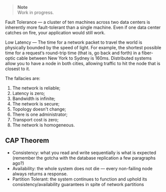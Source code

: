 > **Note**  
> Work in progress.

Fault Tolerance — a cluster of ten machines across two data centers is inherently more fault-tolerant than a single machine. Even if one data center catches on fire, your application would still work.

Low Latency — The time for a network packet to travel the world is physically bounded by the speed of light. For example, the shortest possible time for a request‘s round-trip time (that is, go back and forth) in a fiber-optic cable between New York to Sydney is 160ms. Distributed systems allow you to have a node in both cities, allowing traffic to hit the node that is closest to it.

The fallacies are:

1. The network is reliable;
2. Latency is zero;
3. Bandwidth is infinite;
4. The network is secure;
5. Topology doesn't change;
6. There is one administrator;
7. Transport cost is zero;
8. The network is homogeneous.

## CAP Theorem
- Consistency: what you read and write sequentially is what is expected (remember the gotcha with the database replication a few paragraphs ago?)
- Availability: the whole system does not die — every non-failing node always returns a response.
- Partition Tolerant: the system continues to function and uphold its consistency/availability guarantees in spite of network partitions

